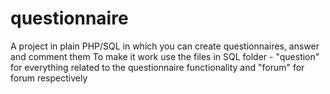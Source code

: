 # questionnaire
A project in plain PHP/SQL in which you can create questionnaires, answer and comment them
To make it work use the files in SQL folder - "question" for everything related to the questionnaire functionality and "forum" for forum respectively
